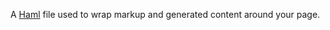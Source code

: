 A [Haml](http://haml-lang.com/docs.html) file used to wrap markup and generated content around your page.